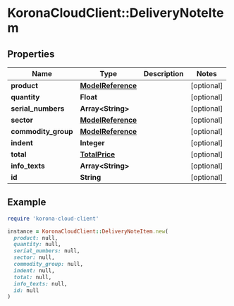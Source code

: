 # KoronaCloudClient::DeliveryNoteItem

## Properties

| Name | Type | Description | Notes |
| ---- | ---- | ----------- | ----- |
| **product** | [**ModelReference**](ModelReference.md) |  | [optional] |
| **quantity** | **Float** |  | [optional] |
| **serial_numbers** | **Array&lt;String&gt;** |  | [optional] |
| **sector** | [**ModelReference**](ModelReference.md) |  | [optional] |
| **commodity_group** | [**ModelReference**](ModelReference.md) |  | [optional] |
| **indent** | **Integer** |  | [optional] |
| **total** | [**TotalPrice**](TotalPrice.md) |  | [optional] |
| **info_texts** | **Array&lt;String&gt;** |  | [optional] |
| **id** | **String** |  | [optional] |

## Example

```ruby
require 'korona-cloud-client'

instance = KoronaCloudClient::DeliveryNoteItem.new(
  product: null,
  quantity: null,
  serial_numbers: null,
  sector: null,
  commodity_group: null,
  indent: null,
  total: null,
  info_texts: null,
  id: null
)
```


